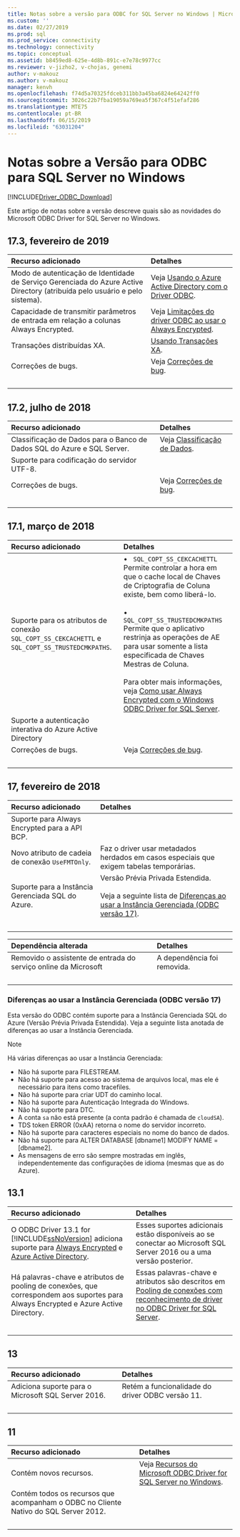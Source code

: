 ```yaml
---
title: Notas sobre a versão para ODBC for SQL Server no Windows | Microsoft Docs
ms.custom: ''
ms.date: 02/27/2019
ms.prod: sql
ms.prod_service: connectivity
ms.technology: connectivity
ms.topic: conceptual
ms.assetid: b8459ed8-625e-4d8b-891c-e7e78c9977cc
ms.reviewer: v-jizho2, v-chojas, genemi
author: v-makouz
ms.author: v-makouz
manager: kenvh
ms.openlocfilehash: f74d5a70325fdceb311bb3a45ba6824e64242ff0
ms.sourcegitcommit: 3026c22b7fba19059a769ea5f367c4f51efaf286
ms.translationtype: MTE75
ms.contentlocale: pt-BR
ms.lasthandoff: 06/15/2019
ms.locfileid: "63031204"
---
```

# <a name="release-notes-for-odbc-to-sql-server-on-windows"></a>Notas sobre a Versão para ODBC para SQL Server no Windows

[!INCLUDE[Driver_ODBC_Download](../../../includes/driver_odbc_download.md)]

Este artigo de notas sobre a versão descreve quais são as novidades do Microsoft ODBC Driver for SQL Server no Windows.

<!--
PLEASE USE THE STANDARD 2-COLUMN TABLE FORMAT!

For all our Release Notes articles (What's New too?), we are standardizing on the 2-column format that you see here for version "## 17.3".

Going forward, all new additions to this article must use the 2-column format.

Also, use the shorter ## H2 title format, which eliminates all the redundant constants, and appends the date-added.
One beneift of shortness is the avoidance of the annoying wrapping of unnecessarily long H2 titles in the rightNav.
- OLD H2:  ## What's New in the [!INCLUDE[msCoName](../../../includes/msconame_md.md)] ODBC Driver 17.3 for [!INCLUDE[ssNoVersion](../../../includes/ssnoversion-md.md)] on Windows
- NEW H2:  ## 17.3, February 2019

By the way, in GitHub, the file name is changing today 2019/03/30:
- FROM:  docs/connect/odbc/windows/release-notes.md
- TO  :  docs/connect/odbc/windows/release-notes-odbc-sql-server-windows.md

Thank you.
GeneMi (and CraigG).  2019/03/30.
-->

## <a name="173-february-2019"></a>17.3, fevereiro de 2019

| Recurso adicionado | Detalhes |
| :------------ | :------ |
| Modo de autenticação de Identidade de Serviço Gerenciada do Azure Active Directory (atribuída pelo usuário e pelo sistema). | Veja [Usando o Azure Active Directory com o Driver ODBC](../using-azure-active-directory.md). |
| Capacidade de transmitir parâmetros de entrada em relação a colunas Always Encrypted. | Veja [Limitações do driver ODBC ao usar o Always Encrypted](../using-always-encrypted-with-the-odbc-driver.md#limitations-of-the-odbc-driver-when-using-always-encrypted). |
| Transações distribuídas XA. | [Usando Transações XA](../use-xa-with-dtc.md). |
| Correções de bugs. | Veja [Correções de bug](../bug-fixes.md). |
| &nbsp; | &nbsp; |

## <a name="172-july-2018"></a>17.2, julho de 2018

| Recurso adicionado | Detalhes |
| :------------ | :------ |
| Classificação de Dados para o Banco de Dados SQL do Azure e SQL Server. | Veja [Classificação de Dados](../data-classification.md). |
| Suporte para codificação do servidor UTF-8. | &nbsp; |
| Correções de bugs. | Veja [Correções de bug](../bug-fixes.md). |
| &nbsp; | &nbsp; |

## <a name="171-march-2018"></a>17.1, março de 2018

| Recurso adicionado | Detalhes |
| :------------ | :------ |
| Suporte para os atributos de conexão `SQL_COPT_SS_CEKCACHETTL` e `SQL_COPT_SS_TRUSTEDCMKPATHS`. | &bull; &nbsp; `SQL_COPT_SS_CEKCACHETTL`<br/>Permite controlar a hora em que o cache local de Chaves de Criptografia de Coluna existe, bem como liberá-lo.<br/><br/>&bull; &nbsp; `SQL_COPT_SS_TRUSTEDCMKPATHS`<br/>Permite que o aplicativo restrinja as operações de AE para usar somente a lista especificada de Chaves Mestras de Coluna.<br/><br/> Para obter mais informações, veja [Como usar Always Encrypted com o Windows ODBC Driver for SQL Server](../using-always-encrypted-with-the-odbc-driver.md). |
| Suporte a autenticação interativa do Azure Active Directory | &nbsp; |
| Correções de bugs. | Veja [Correções de bug](../bug-fixes.md). |
| &nbsp; | &nbsp; |

## <a name="17-february-2018"></a>17, fevereiro de 2018

| Recurso adicionado | Detalhes |
| :------------ | :------ |
| Suporte para Always Encrypted para a API BCP. | &nbsp; |
| Novo atributo de cadeia de conexão `UseFMTOnly`. | Faz o driver usar metadados herdados em casos especiais que exigem tabelas temporárias. |
| Suporte para a Instância Gerenciada SQL do Azure. | Versão Prévia Privada Estendida.<br/><br/>Veja a seguinte lista de [Diferenças ao usar a Instância Gerenciada (ODBC versão 17)](#diffs-managed-instance-17). |
| &nbsp; | &nbsp; |

| Dependência alterada | Detalhes |
| :------------ | :------ |
| Removido o assistente de entrada do serviço online da Microsoft | A dependência foi removida. |
| &nbsp; | &nbsp; |

### <a name="diffs-managed-instance-17"></a> Diferenças ao usar a Instância Gerenciada (ODBC versão 17)

Esta versão do ODBC contém suporte para a Instância Gerenciada SQL do Azure (Versão Prévia Privada Estendida). Veja a seguinte lista anotada de diferenças ao usar a Instância Gerenciada.

> [!NOTE]
> Há várias diferenças ao usar a Instância Gerenciada:
>
> - Não há suporte para FILESTREAM.
> - Não há suporte para acesso ao sistema de arquivos local, mas ele é necessário para itens como tracefiles.
> - Não há suporte para criar UDT do caminho local.
> - Não há suporte para Autenticação Integrada do Windows.
> - Não há suporte para DTC.
> - A conta `sa` não está presente (a conta padrão é chamada de `cloudSA`).
> - TDS token ERROR (0xAA) retorna o nome do servidor incorreto.
> - Não há suporte para caracteres especiais no nome do banco de dados.
> - Não há suporte para ALTER DATABASE [dbname1] MODIFY NAME = [dbname2].
> - As mensagens de erro são sempre mostradas em inglês, independentemente das configurações de idioma (mesmas que as do Azure).

## <a name="131"></a>13.1

| Recurso adicionado | Detalhes |
| :------------ | :------ |
| O ODBC Driver 13.1 for [!INCLUDE[ssNoVersion](../../../includes/ssnoversion-md.md)] adiciona suporte para [Always Encrypted](../../../connect/odbc/using-always-encrypted-with-the-odbc-driver.md) e [Azure Active Directory](../../../connect/odbc/using-azure-active-directory.md). | Esses suportes adicionais estão disponíveis ao se conectar ao Microsoft SQL Server 2016 ou a uma versão posterior. |
| Há palavras-chave e atributos de pooling de conexões, que correspondem aos suportes para Always Encrypted e Azure Active Directory. | Essas palavras-chave e atributos são descritos em [Pooling de conexões com reconhecimento de driver no ODBC Driver for SQL Server](../../../connect/odbc/windows/driver-aware-connection-pooling-in-the-odbc-driver-for-sql-server.md). |
| &nbsp; | &nbsp; |

## <a name="13"></a>13

| Recurso adicionado | Detalhes |
| :------------ | :------ |
| Adiciona suporte para o Microsoft SQL Server 2016. | Retém a funcionalidade do driver ODBC versão 11. |
| &nbsp; | &nbsp; |

## <a name="11"></a>11

| Recurso adicionado | Detalhes |
| :------------ | :------ |
| Contém novos recursos. | Veja [Recursos do Microsoft ODBC Driver for SQL Server no Windows](features-of-the-microsoft-odbc-driver-for-sql-server-on-windows.md). |
| Contém todos os recursos que acompanham o ODBC no Cliente Nativo do SQL Server 2012. | &nbsp; |
| &nbsp; | &nbsp; |
